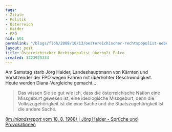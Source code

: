 ```yaml
---
tags:
- Zitate
- Politik
- Österreich
- Haider
- FPÖ
nid: 601
permalink: "/blogs/floh/2008/10/13/oestereichischer-rechtspopulist-ueberholt-falco.html"
layout: post
title: Östereichischer Rechtspopulist überholt Falco
created: 1223925334
---
```

<p>Am Samstag starb J&ouml;rg Haider, Landeshauptmann von Kärnten und Vorsitzender der FP&Ouml; wegen Fahren mit &uuml;berh&ouml;hter Geschwindigkeit. <br />Heute werden Diana-Vergleiche gemacht...</p> <blockquote><p>Das wissen 			 Sie so gut wie ich, dass die &ouml;sterreichische Nation eine Missgeburt 			 gewesen ist, eine ideologische Missgeburt, denn die Volkszugeh&ouml;rigkeit ist 			 die eine Sache und die Staatszugeh&ouml;rigkeit ist die andere Sache.</p></blockquote><a href="http://www.aip.de/~weber/doku/weiterhaiderzitat.htm">(im 			 <i>Inlandsreport</i> vom 18. 8. 1988) | J&ouml;rg Haider - Spr&uuml;che und Provokationen </a><p>&nbsp;</p>
